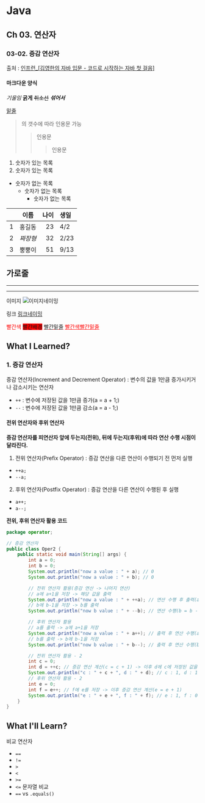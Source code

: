 # Java
## Ch 03. 연산자 
### 03-02. 증감 연산자 
출처 : [인프런_[김영한의 자바 입문 - 코드로 시작하는 자바 첫 걸음]](https://www.inflearn.com/course/lecture?courseSlug=%EA%B9%80%EC%98%81%ED%95%9C%EC%9D%98-%EC%9E%90%EB%B0%94-%EC%9E%85%EB%AC%B8&unitId=194533&tab=curriculum&subtitleLanguage=ko)

#### 마크다운 양식
*기울임*
**굵게**
~~취소선~~
**_섞어서_**

<u>밑줄</u>

>의 갯수에 따라 인용문 가능
>>인용문
>>>인용문

1. 숫자가 있는 목록
2. 숫자가 있는 목록
- 숫자가 없는 목록
    - 숫자가 없는 목록
        - 숫자가 없는 목록

| | 이름 | 나이 | 생일 |
| :-: | :-: | -: | :- |
| 1 | 홍길동 | 23 | 4/2 |
| 2 | *짜장형* | 32 | 2/23|
| 3 | 뿡뿡이 | 51 | 9/13 |

가로줄
---
___
***

이미지
![이미지네이밍](url경로)

링크
[링크네이밍](url경로)

<span style="color: red">빨간색</span>
<span style="background-color: red">빨간배경</span>
<span style="text-decoration: underline; text-decoration-color: red;">빨간밑줄</span>
<span style="color: red; text-decoration: underline;">빨간색빨간밑줄</span>

## What I Learned?
### 1. 증감 연산자
증감 연산자(Increment and Decrement Operator) : 변수의 값을 1만큼 증가시키거나 감소시키는 연산자
- `++` : 변수에 저장된 값을 1만큼 증가(a = a + 1;)
- `--` : 변수에 저장된 값을 1만큼 감소(a = a - 1;)

#### 전위 연산자와 후위 연산자
**증감 연산자를 피연산자 앞에 두는지(전위), 뒤에 두는지(후위)에 따라 연산 수행 시점이 달라진다.**
1. 전위 연산자(Prefix Operator) : 증감 연산을 다른 연산이 수행되기 전 먼저 실행
- `++a;`
- `--a;`
2. 후위 연산자(Postfix Operator) : 증감 연산을 다른 연산이 수행된 후 실행
- `a++;`
- `a--;`

**전위, 후위 연산자 활용 코드**
```java
package operator;

// 증감 연산자
public class Oper2 {
    public static void main(String[] args) {
        int a = 0;
        int b = 0;
        System.out.println("now a value : " + a); // 0
        System.out.println("now a value : " + b); // 0

        // 전위 연산자 활용(증감 연산 -> 나머지 연산)
        // a에 a+1을 저장 -> 해당 값을 출력
        System.out.println("now a value : " + ++a); // 연산 수행 후 출력(a = a + 1 = 1 -> 이 값을 출력)
        // b에 b-1을 저장 -> b를 출력
        System.out.println("now b value : " + --b); // 연산 수행(b = b - 1 = -1 -> 아 값을 출력)

        // 후위 연산자 활용
        // a를 출력 -> a에 a+1을 저장
        System.out.println("now a value : " + a++); // 출력 후 연산 수행(a = 1 출력 -> 이후 연산 a = a + 1 수행)
        // b를 출력 -> b에 b-1을 저장
        System.out.println("now b value : " + b--); // 출력 후 연산 수행(b = -1 출력 -> 이후 연산 b = b - 1 수행)

        // 전위 연산자 활용 - 2
        int c = 0;
        int d = ++c; // 증감 연산 계산(c = c + 1) -> 이후 d에 c에 저장된 값을 저장
        System.out.println("c : " + c + ", d : " + d); // c : 1, d : 1
        // 후위 연산자 활용 - 2
        int e = 0;
        int f = e++; // f에 e를 저장 -> 이후 증감 연산 계산(e = e + 1)
        System.out.println("e : " + e + ", f : " + f); // e : 1, f : 0
    }
}

```
## What I'll Learn?
비교 연산자
- `==`
- `!=`
- `>`
- `<`
- `>=`
- `<=`
문자열 비교
- `==` vs `.equals()`

